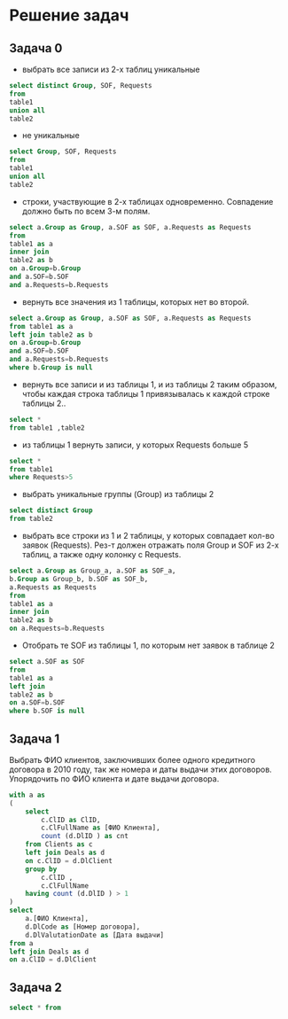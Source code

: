 # Решение задач
## Задача 0

* выбрать все записи из 2-х таблиц уникальные
```sql
select distinct Group, SOF, Requests
from 
table1
union all 
table2
```

* не уникальные
```sql
select Group, SOF, Requests
from 
table1
union all 
table2
```
* cтроки, участвующие в 2-х таблицах одновременно. Совпадение должно быть по всем 3-м полям.
```sql
select a.Group as Group, a.SOF as SOF, a.Requests as Requests
from 
table1 as a
inner join 
table2 as b 
on a.Group=b.Group 
and a.SOF=b.SOF 
and a.Requests=b.Requests

```

* вернуть все значения из 1 таблицы, которых нет во второй.
```sql
select a.Group as Group, a.SOF as SOF, a.Requests as Requests
from table1 as a
left join table2 as b 
on a.Group=b.Group 
and a.SOF=b.SOF 
and a.Requests=b.Requests
where b.Group is null
```

* вернуть все записи и из таблицы 1, и из таблицы 2 таким образом, чтобы каждая строка таблицы 1 привязывалась к каждой строке таблицы 2..
```sql
select *
from table1 ,table2 
```
* из таблицы 1 вернуть записи, у которых Requests больше 5
```sql
select *
from table1
where Requests>5
```
* выбрать уникальные группы (Group) из таблицы 2
```sql
select distinct Group
from table2
```
* выбрать все строки из 1 и 2 таблицы, у которых совпадает кол-во заявок (Requests). Рез-т должен отражать поля Group и SOF из 2-х таблиц, а также одну колонку с Requests.
```sql
select a.Group as Group_a, a.SOF as SOF_a, 
b.Group as Group_b, b.SOF as SOF_b,
a.Requests as Requests
from 
table1 as a
inner join 
table2 as b 
on a.Requests=b.Requests
```
* Отобрать те SOF из таблицы 1, по которым нет заявок в таблице 2
```sql
select a.SOF as SOF
from 
table1 as a
left join 
table2 as b 
on a.SOF=b.SOF
where b.SOF is null

```
## Задача 1
Выбрать ФИО клиентов, заключивших более одного кредитного договора в 2010 году, так же номера и даты выдачи этих договоров.
Упорядочить по ФИО клиента и дате выдачи договора.

```sql
with a as
(
	select
		c.ClID as ClID,
		c.ClFullName as [ФИО Клиента],
		count (d.DlID ) as cnt
	from Clients as c
	left join Deals as d 
	on c.ClID = d.DlClient 
	group by 
		c.ClID ,
		c.ClFullName
	having count (d.DlID ) > 1
)
select 
	a.[ФИО Клиента],
	d.DlCode as [Номер договора],
	d.DlValutationDate as [Дата выдачи]
from a
left join Deals as d 
on a.ClID = d.DlClient 
```

## Задача 2
```sql
select * from
```
